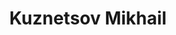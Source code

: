 ---
title : "Kuznetsov Mikhail"
# full screen navigation
first_name : "Mikhail"
last_name : "Kuznetsov"
bg_image : "images/backgrounds/full-nav-bg.jpg"
# animated text loop
occupations:
- "C++ Developer"
- "Python Developer"
- "Backend Developer"
- "Hackathon Hacker"
- "Blockchain enthusiast"
- "DIY fun"
- "Hi there! 😉"

# slider background image loop
slider_images:
- "images/slider/slider-1.jpg"
- "images/slider/slider-2.jpg"
- "images/slider/slider-3.jpg"
- "images/slider/slider-4.jpg"
- "images/slider/slider-5.jpg"
- "images/slider/slider-6.jpg"

# button
button:
  enable : true
  label : "HIRE ME"
  link : "#contact"


# custom style
custom_class: "" 
custom_attributes: "" 
custom_css: ""

---